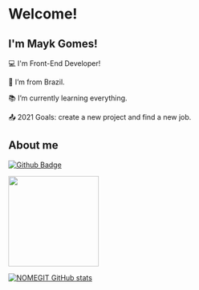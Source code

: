 # Welcome!

 

## I'm Mayk Gomes!

 

:computer: I'm Front-End Developer!

:house_with_garden: I’m from Brazil.

:books: I’m currently learning everything.

:outbox_tray: 2021 Goals: create a new project and find a new job.

 

## About me

[![Github Badge](https://img.shields.io/badge/-Github-000?style=flat-square&logo=Github&logoColor=white&link=https://github.com/MaykGomes92)](https://github.com/MaykGomes92)

<img height="180em" src="https://github-readme-stats.vercel.app/api/top-langs/?username=MaykGomes92&layout=compact&langs_count=7&theme=dracula"/>

[![NOMEGIT GitHub stats](https://github-readme-stats.vercel.app/api?username=MaykGomes92)](https://github.com/MaykGomes92/github-readme-stats)


